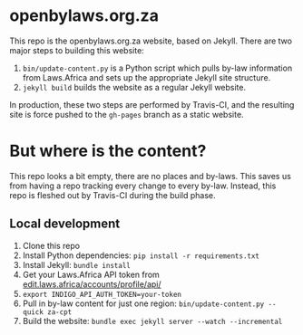 # openbylaws.org.za

This repo is the openbylaws.org.za website, based on Jekyll. There are two major steps to building this website:

1. `bin/update-content.py` is a Python script which pulls by-law information from Laws.Africa and sets up the appropriate Jekyll site structure.
2. `jekyll build` builds the website as a regular Jekyll website.

In production, these two steps are performed by Travis-CI, and the resulting site is force pushed to the `gh-pages` branch as a static website.

# But where is the content?

This repo looks a bit empty, there are no places and by-laws. This saves us from having a repo tracking every change to every by-law.
Instead, this repo is fleshed out by Travis-CI during the build phase.

## Local development

1. Clone this repo
2. Install Python dependencies: `pip install -r requirements.txt`
3. Install Jekyll: `bundle install`
4. Get your Laws.Africa API token from [edit.laws.africa/accounts/profile/api/](https://edit.laws.africa/accounts/profile/api/)
5. `export INDIGO_API_AUTH_TOKEN=your-token`
6. Pull in by-law content for just one region: `bin/update-content.py --quick za-cpt`
7. Build the website: `bundle exec jekyll server --watch --incremental`
